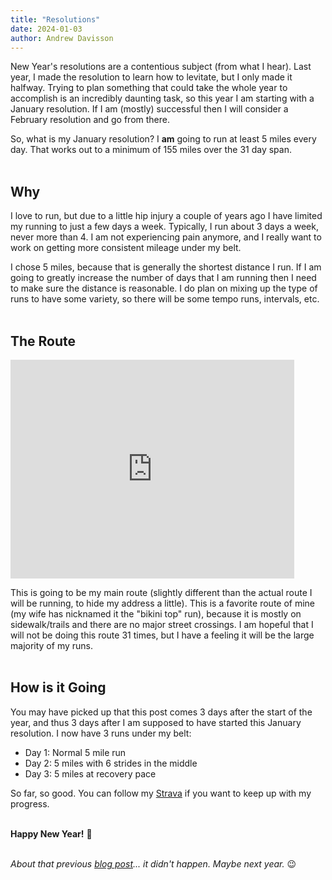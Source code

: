 ```yaml
---
title: "Resolutions"
date: 2024-01-03
author: Andrew Davisson
---
```


New Year's resolutions are a contentious subject (from what I hear). Last year, I made the resolution to learn how to levitate, but I only made it halfway. Trying to plan something that could take the whole year to accomplish is an incredibly daunting task, so this year I am starting with a January resolution. If I am (mostly) successful then I will consider a February resolution and go from there.

So, what is my January resolution? I **am** going to run at least 5 miles every day. That works out to a minimum of 155 miles over the 31 day span.
<br><br>

## Why

I love to run, but due to a little hip injury a couple of years ago I have limited my running to just a few days a week. Typically, I run about 3 days a week, never more than 4. I am not experiencing pain anymore, and I really want to work on getting more consistent mileage under my belt.

I chose 5 miles, because that is generally the shortest distance I run. If I am going to greatly increase the number of days that I am running then I need to make sure the distance is reasonable. I do plan on mixing up the type of runs to have some variety, so there will be some tempo runs, intervals, etc.
<br><br>

## The Route

<iframe width="90%" height="350" frameborder="0" scrolling="no" marginheight="0" marginwidth="0" src="https://onthegomap.com/?m=r&amp;u=mi&amp;w%5B%5D=Routes+may+not+be+suitable+for+public+use.&amp;c%5B%5D=Route+data+%C2%A92024+On+The+Go+Map%2C+OpenStreetMap+Contributors&amp;d=8575&amp;f=5e4a28bda5&amp;n=1&amp;dm=1&amp;context=embed&amp;r2=imeo7zgz~J400_60k29q1Hq1Lc1r1e2v1i2HW1Fm17o10Y20g40i3X12LIf1e2FSVs1ROb1Et20p40l30Z10v412b60d62f2An1q1x3c2d5e2d5Ih18X16p10f40l31x50t9D2n1I02JGv1y17C1S6g2Fw15_17a1Lc2Jg1Le1d1m1VSVMl1MZ18d26n1Cn13~1AH6369P5B7d15PNZ29X1Ft20h28f24d12X1Dh22R7HDDJ672D1Z1FR5l11V4RA71J3X1M92F1b1Hb19P2x1EF0F3LDR3L4X1MFW1147Y10Y18m13OBU1G4w16c10g1Bu12SGi14W1Bc35g23i2500sA0K0K0aHCa3AY34k23_34_14o12W20U3KPg13O2s2MW72a16w10_64IACK2s73g42G4W10c1560Y47STIT8PAf1Bz2Hl13J2VAP8DGBJX2Ln15Bd4h7p3v6b1t1d2l3JJ93R8H0J5LBHHNTFNX1LL3J0f1EJ2BZ30ZH0J0JORK5Q6k1Aa1HS5i1Gy18e1Iu1i1_1OQFILAN218j1Gb18FY1n1GV6P2j16RCPADSBI3k10A5KP8V0X245I5Y15U3o14o1Be25a17m1LW1LW1Re1l1Md1Kf1Mb28Z16z1Gv15f22R8Be1f1IHKHo1HE10u92y50W10m20g45q17Y1Hi1d2e5b2e5p1y39o11g20u40m11c6w42q40q40k10g10c1DSNW1r1w1Z343IDY110h30f40X28n1Gl1IVw1h2s1d2Mb1Ip1Ap10j20X6"></iframe>

This is going to be my main route (slightly different than the actual route I will be running, to hide my address a little). This is a favorite route of mine (my wife has nicknamed it the "bikini top" run), because it is mostly on sidewalk/trails and there are no major street crossings. I am hopeful that I will not be doing this route 31 times, but I have a feeling it will be the large majority of my runs.
<br><br>

## How is it Going

You may have picked up that this post comes 3 days after the start of the year, and thus 3 days after I am supposed to have started this January resolution. I now have 3 runs under my belt:

- Day 1: Normal 5 mile run
- Day 2: 5 miles with 6 strides in the middle
- Day 3: 5 miles at recovery pace

So far, so good. You can follow my [Strava](https://www.strava.com/athletes/81812784) if you want to keep up with my progress.
<br><br>

**Happy New Year!** 🎉
<br><br>

_About that previous [blog post](../the-hungry-holiday-half)... it didn't happen. Maybe next year._ 😉
